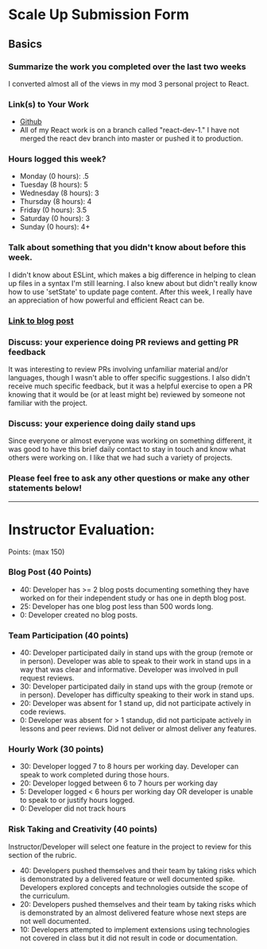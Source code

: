 # Scale Up Submission Form

## Basics

### Summarize the work you completed over the last two weeks
I converted almost all of the views in my mod 3 personal project to React. 

### Link(s) to Your Work

 - [Github](https://github.com/AnnaCW/m3_personal_project/tree/react-dev-1)
 - All of my React work is on a branch called "react-dev-1." I have not merged the react dev branch into master or pushed it to production.

### Hours logged this week?

- Monday (0 hours): .5
- Tuesday (8 hours): 5
- Wednesday (8 hours): 3
- Thursday (8 hours): 4
- Friday (0 hours): 3.5
- Saturday (0 hours): 3
- Sunday (0 hours): 4+


### Talk about something that you didn't know about before this week.
I didn't know about ESLint, which makes a big difference in helping to clean up files in a syntax I'm still learning. I also knew about but didn't really know how to use 'setState' to update page content. After this week, I really have an appreciation of how powerful and efficient React can be.   

### [Link to blog post](https://medium.com/@aweisbro/react-in-rails-notes-from-a-novice-9150dac7c796#.p4r318d9g)

### Discuss: your experience doing PR reviews and getting PR feedback
It was interesting to review PRs involving unfamiliar material and/or languages, though I wasn't able to offer specific suggestions. I also didn't receive much specific feedback, but it was a helpful exercise to open a PR knowing that it would be (or at least might be) reviewed by someone not familiar with the project.  

### Discuss: your experience doing daily stand ups
Since everyone or almost everyone was working on something different, it was good to have this brief daily contact to stay in touch and know what others were working on. I like that we had such a variety of projects.   

### Please feel free to ask any other questions or make any other statements below!

-----

# Instructor Evaluation:

Points: (max 150)

### Blog Post (40 Points)  
  * 40: Developer has >= 2 blog posts documenting something they have worked on for their independent study or has one in depth blog post.
  * 25: Developer has one blog post less than 500 words long.
  * 0: Developer created no blog posts.

### Team Participation (40 points)

  * 40: Developer participated daily in stand ups with the group (remote or in person). Developer was able to speak to their work in stand ups in a way that was clear and informative. Developer was involved in pull request reviews.
  * 30: Developer participated daily in stand ups with the group (remote or in person). Developer has difficulty speaking to their work in stand ups.
  * 20: Developer was absent for 1 stand up, did not participate actively in code reviews.
  * 0: Developer was absent for > 1 standup, did not participate actively in lessons and peer reviews. Did not deliver or almost deliver any features.

### Hourly Work (30 points)

  * 30: Developer logged 7 to 8 hours per working day. Developer can speak to work completed during those hours.
  * 20: Developer logged between 6 to 7 hours per working day
  * 5: Developer logged < 6 hours per working day OR developer is unable to speak to or justify hours logged.
  * 0: Developer did not track hours

### Risk Taking and Creativity (40 points)

  Instructor/Developer will select one feature in the project to review for this section of the rubric.

  * 40: Developers pushed themselves and their team by taking risks which is demonstrated by a delivered feature or well documented spike. Developers explored concepts and technologies outside the scope of the curriculum.
  * 20: Developers pushed themselves and their team by taking risks which is demonstrated by an almost delivered feature whose next steps are not well documented.
  * 10: Developers attempted to implement extensions using technologies not covered in class but it did not result in code or documentation.
